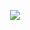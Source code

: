 <p align="center">
  <img src="https://api.boot.dev/v1/users/public/122735b7-6801-4ed4-bcda-dfdf51399e5f/thumbnail" >
</p>
